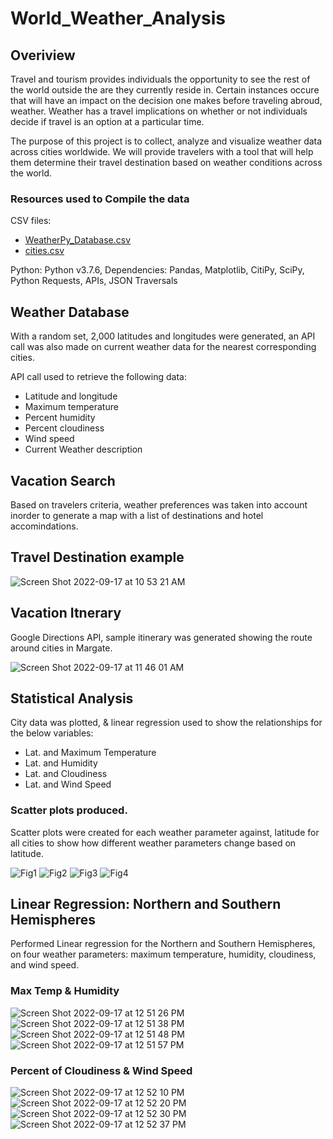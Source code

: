 # World_Weather_Analysis

## Overiview
Travel and tourism provides individuals the opportunity to see the rest of the world outside the are they currently reside in. Certain instances occure that will have an impact on the decision one makes before traveling abroud, weather. Weather has a travel implications on whether or not individuals decide if travel is an option at a particular time.

The purpose of this project is to collect, analyze and visualize weather data across cities worldwide. We will provide travelers with a tool that will help  them determine their travel destination based on weather conditions across the world.

### Resources used to Compile the data
CSV files:
- [WeatherPy_Database.csv](https://github.com/jbailey2705/World_Weather_Analysis/files/9592210/WeatherPy_Database.csv)
- [cities.csv](https://github.com/jbailey2705/World_Weather_Analysis/files/9592219/cities.csv)

Python: Python v3.7.6, Dependencies: Pandas, Matplotlib, CitiPy, SciPy, Python Requests, APIs, JSON Traversals

## Weather Database
With a random set, 2,000 latitudes and longitudes were generated, an API call was also made on current weather data for the nearest corresponding cities.

API call used to retrieve the following data:

- Latitude and longitude
- Maximum temperature
- Percent humidity
- Percent cloudiness
- Wind speed
- Current Weather description

## Vacation Search
Based on travelers criteria, weather preferences was taken into account inorder to generate a map with a list of destinations and hotel accomindations.

## Travel Destination example

![Screen Shot 2022-09-17 at 10 53 21 AM](https://user-images.githubusercontent.com/109354592/190868880-32cb91a6-f23d-40e7-a4a6-030a1cf21270.png)

## Vacation Itnerary
Google Directions API, sample itinerary was generated showing the route around cities in Margate.

![Screen Shot 2022-09-17 at 11 46 01 AM](https://user-images.githubusercontent.com/109354592/190869045-a660366d-d8f8-4a94-bde3-01be8aab0014.png)

## Statistical Analysis
City data was plotted, & linear regression used to show the relationships for the below variables:
- Lat. and Maximum Temperature
- Lat. and Humidity
- Lat. and Cloudiness
- Lat. and Wind Speed

### Scatter plots produced.
Scatter plots were created for each weather parameter against, latitude for all cities to show how different weather parameters change based on latitude.

![Fig1](https://user-images.githubusercontent.com/109354592/190869261-6ab0fbd1-2656-4c42-8e59-31f6f50150a5.jpeg)
![Fig2](https://user-images.githubusercontent.com/109354592/190869262-5cd27cd5-4e92-48b8-828c-19523c8c523a.jpeg)
![Fig3](https://user-images.githubusercontent.com/109354592/190869263-183187b0-1581-4689-b5eb-0336fe7959f8.jpeg)
![Fig4](https://user-images.githubusercontent.com/109354592/190869264-d674d926-1093-4a95-8418-defaa1c92f12.jpeg)

## Linear Regression: Northern and Southern Hemispheres
Performed Linear regression for the Northern and Southern Hemispheres, on four weather parameters: maximum temperature, humidity, cloudiness, and wind speed.

### Max Temp & Humidity

![Screen Shot 2022-09-17 at 12 51 26 PM](https://user-images.githubusercontent.com/109354592/190870205-f17cc455-1307-4f50-b9d1-14b3b9d54ec9.png)![Screen Shot 2022-09-17 at 12 51 38 PM](https://user-images.githubusercontent.com/109354592/190870207-06d90537-d260-4de0-bf5a-1a36eae37e8a.png)
![Screen Shot 2022-09-17 at 12 51 48 PM](https://user-images.githubusercontent.com/109354592/190870209-a031c94d-0b6f-4be7-aa36-94e163b7d9e7.png)![Screen Shot 2022-09-17 at 12 51 57 PM](https://user-images.githubusercontent.com/109354592/190870211-61c4d41b-87fd-4362-8fa2-40105cc7165b.png)

### Percent of Cloudiness & Wind Speed

![Screen Shot 2022-09-17 at 12 52 10 PM](https://user-images.githubusercontent.com/109354592/190870248-f7ea0f79-fc90-4042-a42a-b34691a9416c.png)![Screen Shot 2022-09-17 at 12 52 20 PM](https://user-images.githubusercontent.com/109354592/190870250-863bd648-7f53-4de9-97f0-adce54bb4a7d.png)
![Screen Shot 2022-09-17 at 12 52 30 PM](https://user-images.githubusercontent.com/109354592/190870251-59692ac2-7443-412f-8608-038c767e264e.png)![Screen Shot 2022-09-17 at 12 52 37 PM](https://user-images.githubusercontent.com/109354592/190870252-7988d20a-2666-47a0-b8a2-0ccad1897ce3.png)


